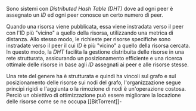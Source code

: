 Sono sistemi con _Distributed Hash Table (DHT)_ dove ad ogni peer è assegnato un _ID_ ed ogni peer conosce un certo numero di peer.

Quando una risorsa viene pubblicata, essa viene instradata verso il peer con l'ID più "vicino" a quello della risorsa, utilizzando una metrica di distanza. Allo stesso modo, le richieste per risorse specifiche sono instradate verso il peer il cui _ID_ è più "vicino" a quello della risorsa cercata.
In questo modo, la _DHT_ facilita la gestione distribuita delle risorse in una rete strutturata, assicurando un posizionamento efficiente e una ricerca ottimale delle risorse in base agli _ID_ assegnati ai peer e alle risorse stesse.

Una rete del genere ha è strutturata e quindi ha vincoli sul grafo e sul posizionamento delle risorse sui nodi del grafo, l'organizzazione segue principi rigidi e l'aggiunta o la rimozione di nodi è un'operazione costosa.
Perciò un obiettivo di ottimizzazione può essere migliorare la locazione delle risorse come se ne occupa [[BitTorrent]]-